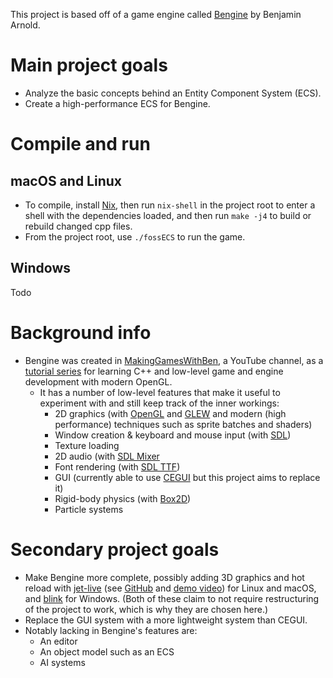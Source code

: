This project is based off of a game engine called [Bengine](https://github.com/Barnold1953/GraphicsTutorials) by Benjamin Arnold.

# Main project goals

- Analyze the basic concepts behind an Entity Component System (ECS).
- Create a high-performance ECS for Bengine.

# Compile and run

## macOS and Linux

- To compile, install [Nix](https://nixos.org/download.html), then run `nix-shell` in the project root to enter a shell with the dependencies loaded, and then run `make -j4` to build or rebuild changed cpp files.
- From the project root, use `./fossECS` to run the game.

## Windows

Todo

# Background info

- Bengine was created in [MakingGamesWithBen](https://www.youtube.com/user/makinggameswithben), a YouTube channel, as a [tutorial series](https://www.youtube.com/watch?v=FxCC9Ces1Yg&list=PLSPw4ASQYyymu3PfG9gxywSPghnSMiOAW) for learning C++ and low-level game and engine development with modern OpenGL. 
  - It has a number of low-level features that make it useful to experiment with and still keep track of the inner workings:
	- 2D graphics (with [OpenGL](https://www.opengl.org/) and [GLEW](http://glew.sourceforge.net/) and modern (high performance) techniques such as sprite batches and shaders)
	- Window creation & keyboard and mouse input (with [SDL](https://www.libsdl.org/))
	- Texture loading
	- 2D audio (with [SDL Mixer](https://www.libsdl.org/projects/SDL_mixer/)
	- Font rendering (with [SDL TTF](https://www.libsdl.org/projects/SDL_ttf/))
	- GUI (currently able to use [CEGUI](http://cegui.org.uk/) but this project aims to replace it)
	- Rigid-body physics (with [Box2D](https://box2d.org/))
	- Particle systems

# Secondary project goals

- Make Bengine more complete, possibly adding 3D graphics and hot reload with [jet-live](https://www.reddit.com/r/gamedev/comments/amojyy/c_hot_code_reload_for_linux_and_macos/) (see [GitHub](https://github.com/ddovod/jet-live) and [demo video](https://www.youtube.com/watch?v=5xfgViYchqg)) for Linux and macOS, and [blink](https://github.com/crosire/blink) for Windows. (Both of these claim to not require restructuring of the project to work, which is why they are chosen here.)
- Replace the GUI system with a more lightweight system than CEGUI.
- Notably lacking in Bengine's features are:
  - An editor
  - An object model such as an ECS
  - AI systems

